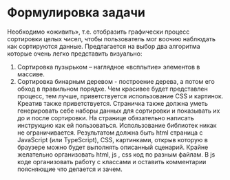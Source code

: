 # Формулировка задачи
Необходимо «оживить», т.е. отобразить графически процесс сортировки целых чисел, чтобы
пользователь мог воочию наблюдать как сортируются данные.
Предлагается на выбор два алгоритма которые очень легко представить визуально:
1) Сортировка пузырьком – наглядное «всплытие» элементов в массиве.
2) Сортировка бинарным деревом - построение дерева, а потом его обход в правильном
порядке.
Чем красивее будет представлен процесс, тем лучше, приветствуется использование CSS и
картинок. Креатив также приветствуется.
Страничка также должна уметь генерировать себе наборы данных для сортировки и показывать их
до и после сортировки.
На странице обязательно написать инструкцию как ей пользоваться.
Использование библиотек никак не ограничивается.
Результатом должна быть html страница с JavaScript (или TypeScript), CSS, картинками, открыв
которую в браузере можно будет выполнять описанный сценарий.
Крайне желательно организовать html, js , css код по разным файлам. В js коде организовать
работу с классами и оставить комментарии поясняющие что делается и зачем.
